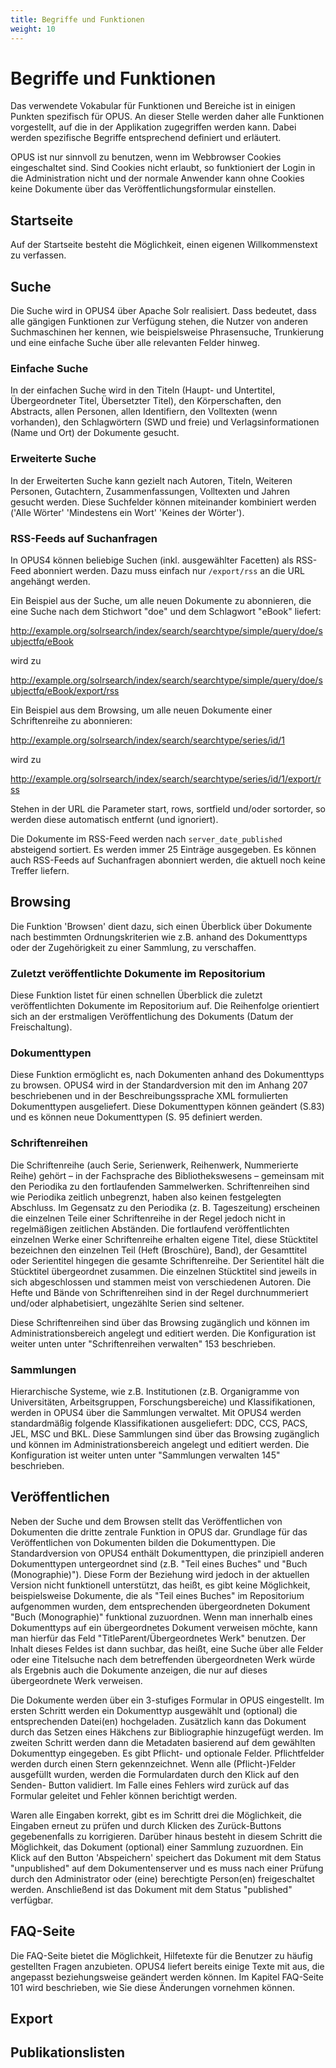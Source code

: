 ```yaml
---
title: Begriffe und Funktionen
weight: 10
---
```


# Begriffe und Funktionen

Das verwendete Vokabular für Funktionen und Bereiche ist in einigen Punkten spezifisch für OPUS.
An dieser Stelle werden daher alle Funktionen vorgestellt, auf die in der Applikation zugegriffen
werden kann. Dabei werden spezifische Begriffe entsprechend definiert und erläutert.

<p class="warning">
OPUS ist nur sinnvoll zu benutzen, wenn im Webbrowser Cookies eingeschaltet sind. Sind
Cookies nicht erlaubt, so funktioniert der Login in die Administration nicht und der normale Anwender
kann ohne Cookies keine Dokumente über das Veröffentlichungsformular einstellen.
</p>

## Startseite

Auf der Startseite besteht die Möglichkeit, einen eigenen Willkommenstext zu verfassen.

## Suche

Die Suche wird in OPUS4 über Apache Solr realisiert. Dass bedeutet, dass alle gängigen Funktionen zur Verfügung stehen,
die Nutzer von anderen Suchmaschinen her kennen, wie beispielsweise Phrasensuche, Trunkierung und eine einfache Suche
über alle relevanten Felder hinweg.

### Einfache Suche

In der einfachen Suche wird in den Titeln (Haupt- und Untertitel, Übergeordneter Titel, Übersetzter Titel), den
Körperschaften, den Abstracts, allen Personen, allen Identifiern, den Volltexten (wenn vorhanden), den Schlagwörtern
(SWD und freie) und Verlagsinformationen (Name und Ort) der Dokumente gesucht.

### Erweiterte Suche

In der Erweiterten Suche kann gezielt nach Autoren, Titeln, Weiteren Personen, Gutachtern, Zusammenfassungen,
Volltexten und Jahren gesucht werden. Diese Suchfelder können miteinander kombiniert werden ('Alle Wörter' 'Mindestens
ein Wort' 'Keines der Wörter').

### RSS-Feeds auf Suchanfragen

In OPUS4 können beliebige Suchen (inkl. ausgewählter Facetten) als RSS-Feed abonniert werden. Dazu muss einfach nur
```/export/rss``` an die URL angehängt werden.

Ein Beispiel aus der Suche, um alle neuen Dokumente zu abonnieren, die eine Suche nach dem Stichwort "doe" und dem
Schlagwort "eBook" liefert:

<http://example.org/solrsearch/index/search/searchtype/simple/query/doe/subjectfq/eBook>

wird zu

<http://example.org/solrsearch/index/search/searchtype/simple/query/doe/subjectfq/eBook/export/rss>

Ein Beispiel aus dem Browsing, um alle neuen Dokumente einer Schriftenreihe zu abonnieren:

<http://example.org/solrsearch/index/search/searchtype/series/id/1>

wird zu

<http://example.org/solrsearch/index/search/searchtype/series/id/1/export/rss>

Stehen in der URL die Parameter start, rows, sortfield und/oder sortorder, so werden diese automatisch entfernt
(und ignoriert).

<p class="warning">
Die Dokumente im RSS-Feed werden nach <code>server_date_published</code> absteigend sortiert. Es werden immer 25
Einträge ausgegeben. Es können auch RSS-Feeds auf Suchanfragen abonniert werden, die aktuell noch keine Treffer liefern.
</p>

## Browsing

Die Funktion 'Browsen' dient dazu, sich einen Überblick über Dokumente nach bestimmten Ordnungskriterien wie z.B.
anhand des Dokumenttyps oder der Zugehörigkeit zu einer Sammlung, zu verschaffen.

### Zuletzt veröffentlichte Dokumente im Repositorium

Diese Funktion listet für einen schnellen Überblick die zuletzt veröffentlichten Dokumente im Repositorium auf. Die
Reihenfolge orientiert sich an der erstmaligen Veröffentlichung des Dokuments (Datum der Freischaltung).

### Dokumenttypen

Diese Funktion ermöglicht es, nach Dokumenten anhand des Dokumenttyps zu browsen. OPUS4 wird in der Standardversion
mit den im Anhang 207 beschriebenen und in der Beschreibungssprache XML formulierten Dokumenttypen ausgeliefert. Diese
Dokumenttypen können geändert (S.83) und es können neue Dokumenttypen (S. 95 definiert werden.

### Schriftenreihen

Die Schriftenreihe (auch Serie, Serienwerk, Reihenwerk, Nummerierte Reihe) gehört – in der Fachsprache des
Bibliothekswesens – gemeinsam mit den Periodika zu den fortlaufenden Sammelwerken. Schriftenreihen sind wie Periodika
zeitlich unbegrenzt, haben also keinen festgelegten Abschluss. Im Gegensatz zu den Periodika (z. B. Tageszeitung)
erscheinen die einzelnen Teile einer Schriftenreihe in der Regel jedoch nicht in regelmäßigen zeitlichen Abständen. Die
fortlaufend veröffentlichten einzelnen Werke einer Schriftenreihe erhalten eigene Titel, diese Stücktitel bezeichnen den
einzelnen Teil (Heft (Broschüre), Band), der Gesamttitel oder Serientitel hingegen die gesamte Schriftenreihe. Der
Serientitel hält die Stücktitel übergeordnet zusammen. Die einzelnen Stücktitel sind jeweils in sich abgeschlossen und
stammen meist von verschiedenen Autoren. Die Hefte und Bände von Schriftenreihen sind in der Regel durchnummeriert
und/oder alphabetisiert, ungezählte Serien sind seltener.

Diese Schriftenreihen sind über das Browsing zugänglich und können im Administrationsbereich angelegt und editiert
werden. Die Konfiguration ist weiter unten unter "Schriftenreihen verwalten" 153 beschrieben.

### Sammlungen

Hierarchische Systeme, wie z.B. Institutionen (z.B. Organigramme von Universitäten, Arbeitsgruppen, Forschungsbereiche)
und Klassifikationen, werden in OPUS4 über die Sammlungen verwaltet. Mit OPUS4 werden standardmäßig folgende
Klassifikationen ausgeliefert: DDC, CCS, PACS, JEL, MSC und BKL. Diese Sammlungen sind über das Browsing zugänglich und
können im Administrationsbereich angelegt und editiert werden. Die Konfiguration ist weiter unten unter "Sammlungen
verwalten 145" beschrieben.

## Veröffentlichen

Neben der Suche und dem Browsen stellt das Veröffentlichen von Dokumenten die dritte zentrale Funktion in OPUS dar.
Grundlage für das Veröffentlichen von Dokumenten bilden die Dokumenttypen. Die Standardversion von OPUS4 enthält
Dokumenttypen, die prinzipiell anderen Dokumenttypen untergeordnet sind (z.B. "Teil eines Buches" und
"Buch (Monographie)"). Diese Form der Beziehung wird jedoch in der aktuellen Version nicht funktionell unterstützt,
das heißt, es gibt keine Möglichkeit, beispielsweise Dokumente, die als "Teil eines Buches" im Repositorium
aufgenommen wurden, dem entsprechenden übergeordneten Dokument "Buch (Monographie)" funktional zuzuordnen. Wenn man
innerhalb eines Dokumenttyps auf ein übergeordnetes Dokument verweisen möchte, kann man hierfür das Feld
"TitleParent/Übergeordnetes Werk" benutzen. Der Inhalt dieses Feldes ist dann suchbar, das heißt, eine Suche über
alle Felder oder eine Titelsuche nach dem betreffenden übergeordneten Werk würde als Ergebnis auch die Dokumente
anzeigen, die nur auf dieses übergeordnete Werk verweisen.

Die Dokumente werden über ein 3-stufiges Formular in OPUS eingestellt. Im ersten Schritt werden ein Dokumenttyp
ausgewählt und (optional) die entsprechenden Datei(en) hochgeladen. Zusätzlich kann das Dokument durch das Setzen
eines Häkchens zur Bibliographie hinzugefügt werden. Im zweiten Schritt werden dann die Metadaten basierend auf dem
gewählten Dokumenttyp eingegeben. Es gibt Pflicht- und optionale Felder. Pflichtfelder werden durch einen Stern
gekennzeichnet. Wenn alle (Pflicht-)Felder ausgefüllt wurden, werden die Formulardaten durch den Klick auf den
Senden- Button validiert. Im Falle eines Fehlers wird zurück auf das Formular geleitet und Fehler können berichtigt
werden.

Waren alle Eingaben korrekt, gibt es im Schritt drei die Möglichkeit, die Eingaben erneut zu prüfen und durch Klicken
des Zurück-Buttons gegebenenfalls zu korrigieren. Darüber hinaus besteht in diesem Schritt die Möglichkeit, das
Dokument (optional) einer Sammlung zuzuordnen. Ein Klick auf den Button 'Abspeichern' speichert das Dokument mit dem
Status "unpublished" auf dem Dokumentenserver und es muss nach einer Prüfung durch den Administrator oder (eine)
berechtigte Person(en) freigeschaltet werden. Anschließend ist das Dokument mit dem Status "published" verfügbar.

## FAQ-Seite

Die FAQ-Seite bietet die Möglichkeit, Hilfetexte für die Benutzer zu häufig gestellten Fragen anzubieten. OPUS4 
liefert bereits einige Texte mit aus, die angepasst beziehungsweise geändert werden können. Im Kapitel FAQ-Seite 
101 wird beschrieben, wie Sie diese Änderungen vornehmen können. 

## Export

## Publikationslisten
